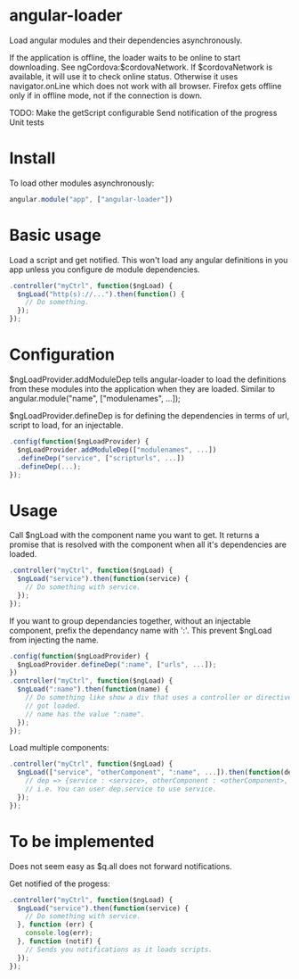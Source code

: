 angular-loader
==============

Load angular modules and their dependencies asynchronously.

If the application is offline, the loader waits to be online
to start downloading. See ngCordova:$cordovaNetwork. If $cordovaNetwork
is available, it will use it to check online status. Otherwise
it uses navigator.onLine which does not work with all browser.
Firefox gets offline only if in offline mode, not if the connection is down.

TODO:
Make the getScript configurable
Send notification of the progress
Unit tests

Install
=======

To load other modules asynchronously:
```javascript
angular.module("app", ["angular-loader"])
```

Basic usage
===========

Load a script and get notified. This won't load any angular definitions
in you app unless you configure de module dependencies.
```javascript
.controller("myCtrl", function($ngLoad) {
  $ngLoad("http(s)://...").then(function() {
    // Do something.
  });
});
```

Configuration
=============

$ngLoadProvider.addModuleDep tells angular-loader to load the definitions
from these modules into the application when they are loaded. Similar to
angular.module("name", ["modulenames", ...]);

$ngLoadProvider.defineDep is for defining the dependencies in terms of url,
script to load, for an injectable.

```javascript
.config(function($ngLoadProvider) {
  $ngLoadProvider.addModuleDep(["modulenames", ...])
  .defineDep("service", ["scripturls", ...])
  .defineDep(...);
});
```

Usage
=====

Call $ngLoad with the component name you want to get. It returns a promise that is
resolved with the component when all it's dependencies are loaded. 

```javascript
.controller("myCtrl", function($ngLoad) {
  $ngLoad("service").then(function(service) {
    // Do something with service.
  });
});
```

If you want to group dependancies together, without an injectable component, prefix
the dependancy name with ':'. This prevent $ngLoad from injecting the name.
```javascript
.config(function($ngLoadProvider) {
  $ngLoadProvider.defineDep(":name", ["urls", ...]);
})
.controller("myCtrl", function($ngLoad) {
  $ngLoad(":name").then(function(name) {
    // Do something like show a div that uses a controller or directive that just
    // got loaded.
    // name has the value ":name".
  });
});
```

Load multiple components:
```javascript
.controller("myCtrl", function($ngLoad) {
  $ngLoad(["service", "otherComponent", ":name", ...]).then(function(dep) {
    // dep => {service : <service>, otherComponent : <otherComponent>, ":name" : ":name", ...}
    // i.e. You can user dep.service to use service.
  });
});
```

To be implemented
=================

Does not seem easy as $q.all does not forward notifications.

Get notified of the progess:
```javascript
.controller("myCtrl", function($ngLoad) {
  $ngLoad("service").then(function(service) {
    // Do something with service.
  }, function (err) {
    console.log(err);
  }, function (notif) {
    // Sends you notifications as it loads scripts.
  });
});
```
